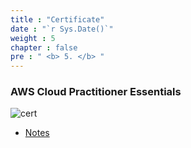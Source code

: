 ```yaml
---
title : "Certificate"
date : "`r Sys.Date()`"
weight : 5
chapter : false
pre : " <b> 5. </b> "
---
```


### AWS Cloud Practitioner Essentials

![cert](/projects/images/cert/cert2.png?featherlight=false&width=90pc)

- [Notes](5.1-notes/)